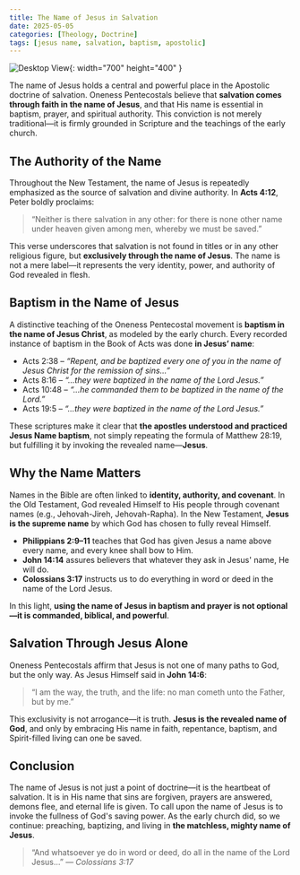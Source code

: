 ```yaml
---
title: The Name of Jesus in Salvation
date: 2025-05-05
categories: [Theology, Doctrine]
tags: [jesus name, salvation, baptism, apostolic]
---
```


![Desktop View](https://images.unsplash.com/photo-1508829040592-72f179f8a73f?q=80&w=2076&auto=format&fit=crop&ixlib=rb-4.1.0&ixid=M3wxMjA3fDB8MHxwaG90by1wYWdlfHx8fGVufDB8fHx8fA%3D%3D){: width="700" height="400" }

The name of Jesus holds a central and powerful place in the Apostolic doctrine of salvation. Oneness Pentecostals believe that **salvation comes through faith in the name of Jesus**, and that His name is essential in baptism, prayer, and spiritual authority. This conviction is not merely traditional—it is firmly grounded in Scripture and the teachings of the early church.

## The Authority of the Name

Throughout the New Testament, the name of Jesus is repeatedly emphasized as the source of salvation and divine authority. In **Acts 4:12**, Peter boldly proclaims:

> “Neither is there salvation in any other: for there is none other name under heaven given among men, whereby we must be saved.”

This verse underscores that salvation is not found in titles or in any other religious figure, but **exclusively through the name of Jesus**. The name is not a mere label—it represents the very identity, power, and authority of God revealed in flesh.

## Baptism in the Name of Jesus

A distinctive teaching of the Oneness Pentecostal movement is **baptism in the name of Jesus Christ**, as modeled by the early church. Every recorded instance of baptism in the Book of Acts was done **in Jesus’ name**:

- Acts 2:38 – _“Repent, and be baptized every one of you in the name of Jesus Christ for the remission of sins...”_
- Acts 8:16 – _“…they were baptized in the name of the Lord Jesus.”_
- Acts 10:48 – _“…he commanded them to be baptized in the name of the Lord.”_
- Acts 19:5 – _“…they were baptized in the name of the Lord Jesus.”_

These scriptures make it clear that **the apostles understood and practiced Jesus Name baptism**, not simply repeating the formula of Matthew 28:19, but fulfilling it by invoking the revealed name—**Jesus**.

## Why the Name Matters

Names in the Bible are often linked to **identity, authority, and covenant**. In the Old Testament, God revealed Himself to His people through covenant names (e.g., Jehovah-Jireh, Jehovah-Rapha). In the New Testament, **Jesus is the supreme name** by which God has chosen to fully reveal Himself.

- **Philippians 2:9–11** teaches that God has given Jesus a name above every name, and every knee shall bow to Him.
- **John 14:14** assures believers that whatever they ask in Jesus' name, He will do.
- **Colossians 3:17** instructs us to do everything in word or deed in the name of the Lord Jesus.

In this light, **using the name of Jesus in baptism and prayer is not optional—it is commanded, biblical, and powerful**.

## Salvation Through Jesus Alone

Oneness Pentecostals affirm that Jesus is not one of many paths to God, but the only way. As Jesus Himself said in **John 14:6**:

> “I am the way, the truth, and the life: no man cometh unto the Father, but by me.”

This exclusivity is not arrogance—it is truth. **Jesus is the revealed name of God**, and only by embracing His name in faith, repentance, baptism, and Spirit-filled living can one be saved.

## Conclusion

The name of Jesus is not just a point of doctrine—it is the heartbeat of salvation. It is in His name that sins are forgiven, prayers are answered, demons flee, and eternal life is given. To call upon the name of Jesus is to invoke the fullness of God's saving power. As the early church did, so we continue: preaching, baptizing, and living in **the matchless, mighty name of Jesus**.

> “And whatsoever ye do in word or deed, do all in the name of the Lord Jesus…” — _Colossians 3:17_
